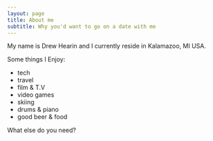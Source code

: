 ```yaml
---
layout: page
title: About me
subtitle: Why you'd want to go on a date with me
---
```


My name is Drew Hearin and I currently reside in Kalamazoo, MI USA.

Some things I Enjoy:

- tech
- travel
- film & T.V
- video games 
- skiing
- drums & piano
- good beer & food


What else do you need?


